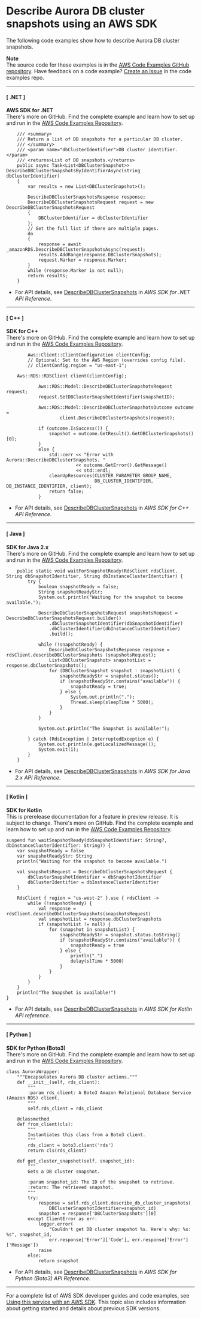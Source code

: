 # Describe Aurora DB cluster snapshots using an AWS SDK<a name="example_aurora_DescribeDBClusterSnapshots_section"></a>

The following code examples show how to describe Aurora DB cluster snapshots\.

**Note**  
The source code for these examples is in the [AWS Code Examples GitHub repository](https://github.com/awsdocs/aws-doc-sdk-examples)\. Have feedback on a code example? [Create an Issue](https://github.com/awsdocs/aws-doc-sdk-examples/issues/new/choose) in the code examples repo\. 

------
#### [ \.NET ]

**AWS SDK for \.NET**  
 There's more on GitHub\. Find the complete example and learn how to set up and run in the [AWS Code Examples Repository](https://github.com/awsdocs/aws-doc-sdk-examples/tree/main/dotnetv3/Aurora#code-examples)\. 
  

```
    /// <summary>
    /// Return a list of DB snapshots for a particular DB cluster.
    /// </summary>
    /// <param name="dbClusterIdentifier">DB cluster identifier.</param>
    /// <returns>List of DB snapshots.</returns>
    public async Task<List<DBClusterSnapshot>> DescribeDBClusterSnapshotsByIdentifierAsync(string dbClusterIdentifier)
    {
        var results = new List<DBClusterSnapshot>();

        DescribeDBClusterSnapshotsResponse response;
        DescribeDBClusterSnapshotsRequest request = new DescribeDBClusterSnapshotsRequest
        {
            DBClusterIdentifier = dbClusterIdentifier
        };
        // Get the full list if there are multiple pages.
        do
        {
            response = await _amazonRDS.DescribeDBClusterSnapshotsAsync(request);
            results.AddRange(response.DBClusterSnapshots);
            request.Marker = response.Marker;
        }
        while (response.Marker is not null);
        return results;
    }
```
+  For API details, see [DescribeDBClusterSnapshots](https://docs.aws.amazon.com/goto/DotNetSDKV3/rds-2014-10-31/DescribeDBClusterSnapshots) in *AWS SDK for \.NET API Reference*\. 

------
#### [ C\+\+ ]

**SDK for C\+\+**  
 There's more on GitHub\. Find the complete example and learn how to set up and run in the [AWS Code Examples Repository](https://github.com/awsdocs/aws-doc-sdk-examples/tree/main/cpp/example_code/aurora#code-examples)\. 
  

```
        Aws::Client::ClientConfiguration clientConfig;
        // Optional: Set to the AWS Region (overrides config file).
        // clientConfig.region = "us-east-1";

    Aws::RDS::RDSClient client(clientConfig);

            Aws::RDS::Model::DescribeDBClusterSnapshotsRequest request;
            request.SetDBClusterSnapshotIdentifier(snapshotID);

            Aws::RDS::Model::DescribeDBClusterSnapshotsOutcome outcome =
                    client.DescribeDBClusterSnapshots(request);

            if (outcome.IsSuccess()) {
                snapshot = outcome.GetResult().GetDBClusterSnapshots()[0];
            }
            else {
                std::cerr << "Error with Aurora::DescribeDBClusterSnapshots. "
                          << outcome.GetError().GetMessage()
                          << std::endl;
                cleanUpResources(CLUSTER_PARAMETER_GROUP_NAME,
                                 DB_CLUSTER_IDENTIFIER, DB_INSTANCE_IDENTIFIER, client);
                return false;
            }
```
+  For API details, see [DescribeDBClusterSnapshots](https://docs.aws.amazon.com/goto/SdkForCpp/rds-2014-10-31/DescribeDBClusterSnapshots) in *AWS SDK for C\+\+ API Reference*\. 

------
#### [ Java ]

**SDK for Java 2\.x**  
 There's more on GitHub\. Find the complete example and learn how to set up and run in the [AWS Code Examples Repository](https://github.com/awsdocs/aws-doc-sdk-examples/tree/main/javav2/example_code/rds#readme)\. 
  

```
    public static void waitForSnapshotReady(RdsClient rdsClient, String dbSnapshotIdentifier, String dbInstanceClusterIdentifier) {
        try {
            boolean snapshotReady = false;
            String snapshotReadyStr;
            System.out.println("Waiting for the snapshot to become available.");

            DescribeDbClusterSnapshotsRequest snapshotsRequest = DescribeDbClusterSnapshotsRequest.builder()
                .dbClusterSnapshotIdentifier(dbSnapshotIdentifier)
                .dbClusterIdentifier(dbInstanceClusterIdentifier)
                .build();

            while (!snapshotReady) {
                DescribeDbClusterSnapshotsResponse response = rdsClient.describeDBClusterSnapshots (snapshotsRequest);
                List<DBClusterSnapshot> snapshotList = response.dbClusterSnapshots();
                for (DBClusterSnapshot snapshot : snapshotList) {
                    snapshotReadyStr = snapshot.status();
                    if (snapshotReadyStr.contains("available")) {
                        snapshotReady = true;
                    } else {
                        System.out.println(".");
                        Thread.sleep(sleepTime * 5000);
                    }
                }
            }

            System.out.println("The Snapshot is available!");

        } catch (RdsException | InterruptedException e) {
            System.out.println(e.getLocalizedMessage());
            System.exit(1);
        }
    }
```
+  For API details, see [DescribeDBClusterSnapshots](https://docs.aws.amazon.com/goto/SdkForJavaV2/rds-2014-10-31/DescribeDBClusterSnapshots) in *AWS SDK for Java 2\.x API Reference*\. 

------
#### [ Kotlin ]

**SDK for Kotlin**  
This is prerelease documentation for a feature in preview release\. It is subject to change\.
 There's more on GitHub\. Find the complete example and learn how to set up and run in the [AWS Code Examples Repository](https://github.com/awsdocs/aws-doc-sdk-examples/tree/main/kotlin/services/rds#code-examples)\. 
  

```
suspend fun waitSnapshotReady(dbSnapshotIdentifier: String?, dbInstanceClusterIdentifier: String?) {
    var snapshotReady = false
    var snapshotReadyStr: String
    println("Waiting for the snapshot to become available.")

    val snapshotsRequest = DescribeDbClusterSnapshotsRequest {
        dbClusterSnapshotIdentifier = dbSnapshotIdentifier
        dbClusterIdentifier = dbInstanceClusterIdentifier
    }

    RdsClient { region = "us-west-2" }.use { rdsClient ->
        while (!snapshotReady) {
            val response = rdsClient.describeDbClusterSnapshots(snapshotsRequest)
            val snapshotList = response.dbClusterSnapshots
            if (snapshotList != null) {
                for (snapshot in snapshotList) {
                    snapshotReadyStr = snapshot.status.toString()
                    if (snapshotReadyStr.contains("available")) {
                        snapshotReady = true
                    } else {
                        println(".")
                        delay(slTime * 5000)
                    }
                }
            }
        }
    }
    println("The Snapshot is available!")
}
```
+  For API details, see [DescribeDBClusterSnapshots](https://github.com/awslabs/aws-sdk-kotlin#generating-api-documentation) in *AWS SDK for Kotlin API reference*\. 

------
#### [ Python ]

**SDK for Python \(Boto3\)**  
 There's more on GitHub\. Find the complete example and learn how to set up and run in the [AWS Code Examples Repository](https://github.com/awsdocs/aws-doc-sdk-examples/tree/main/python/example_code/aurora#code-examples)\. 
  

```
class AuroraWrapper:
    """Encapsulates Aurora DB cluster actions."""
    def __init__(self, rds_client):
        """
        :param rds_client: A Boto3 Amazon Relational Database Service (Amazon RDS) client.
        """
        self.rds_client = rds_client

    @classmethod
    def from_client(cls):
        """
        Instantiates this class from a Boto3 client.
        """
        rds_client = boto3.client('rds')
        return cls(rds_client)

    def get_cluster_snapshot(self, snapshot_id):
        """
        Gets a DB cluster snapshot.

        :param snapshot_id: The ID of the snapshot to retrieve.
        :return: The retrieved snapshot.
        """
        try:
            response = self.rds_client.describe_db_cluster_snapshots(
                DBClusterSnapshotIdentifier=snapshot_id)
            snapshot = response['DBClusterSnapshots'][0]
        except ClientError as err:
            logger.error(
                "Couldn't get DB cluster snapshot %s. Here's why: %s: %s", snapshot_id,
                err.response['Error']['Code'], err.response['Error']['Message'])
            raise
        else:
            return snapshot
```
+  For API details, see [DescribeDBClusterSnapshots](https://docs.aws.amazon.com/goto/boto3/rds-2014-10-31/DescribeDBClusterSnapshots) in *AWS SDK for Python \(Boto3\) API Reference*\. 

------

For a complete list of AWS SDK developer guides and code examples, see [Using this service with an AWS SDK](CHAP_Tutorials.md#sdk-general-information-section)\. This topic also includes information about getting started and details about previous SDK versions\.